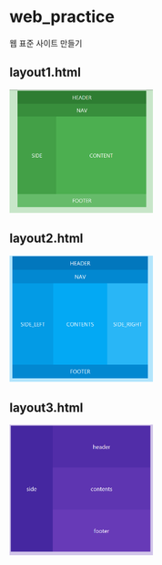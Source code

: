 # web_practice
웹 표준 사이트 만들기


layout1.html
--------------
<img src="/image/layout1.png" width=50%>

layout2.html
--------------
<img src="/image/layout2.png" width=50%>

layout3.html
--------------
<img src="/image/layout3.png" width=50%>
